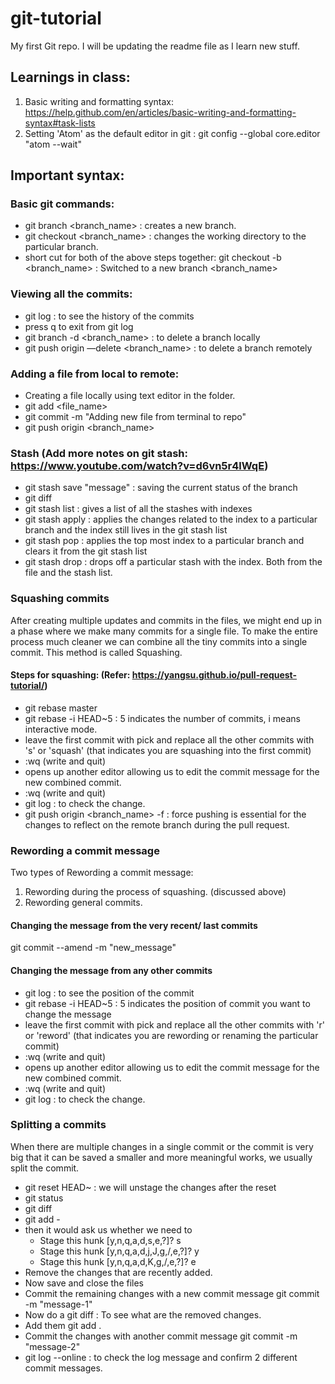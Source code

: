 # git-tutorial
My first Git repo. I will be updating the readme file as I learn new stuff.

## Learnings in class:
1. Basic writing and formatting syntax: https://help.github.com/en/articles/basic-writing-and-formatting-syntax#task-lists
2. Setting 'Atom' as the default editor in git : git config --global core.editor "atom --wait"

## Important syntax:

### Basic git commands:
- git branch <branch_name> : creates a new branch.
- git checkout <branch_name> : changes the working directory to the particular branch.
- short cut for both of the above steps together: git checkout -b <branch_name> : Switched to a new branch <branch_name>

### Viewing all the commits:
- git log : to see the history of the commits
- press q to exit from git log
- git branch -d <branch_name> : to delete a branch locally
- git push origin —delete <branch_name> : to delete a branch remotely 


### Adding a file from local to remote:
- Creating a file locally using text editor in the folder.
- git add <file_name>
- git commit -m "Adding new file from terminal to repo"
- git push origin <branch_name>

### Stash (Add more notes on git stash: https://www.youtube.com/watch?v=d6vn5r4lWqE)
- git stash save "message" : saving the current status of the branch
- git diff
- git stash list : gives a list of all the stashes with indexes
- git stash apply <index> : applies the changes related to the index to a particular branch and the index still lives in the git stash list
- git stash pop : applies the top most index to a particular branch and clears it from the git stash list
- git stash drop <index> : drops off a particular stash with the index. Both from the file and the stash list.

### Squashing commits
After creating multiple updates and commits in the files, we might end up in a phase where we make many commits for a single file. To make the entire process much cleaner we can combine all the tiny commits into a single commit. This method is called Squashing.

#### Steps for squashing: (Refer: https://yangsu.github.io/pull-request-tutorial/)
- git rebase master
- git rebase -i HEAD~5 : 5 indicates the number of commits, i means interactive mode.
- leave the first commit with pick and replace all the other commits with 's' or 'squash' (that indicates you are squashing into the first commit)
- :wq (write and quit)
- opens up another editor allowing us to edit the commit message for the new combined commit.
- :wq (write and quit)
- git log : to check the change.
- git push origin <branch_name> -f : force pushing is essential for the changes to reflect on the remote branch during the pull request.

### Rewording a commit message
Two types of Rewording a commit message:
1. Rewording during the process of squashing. (discussed above)
2. Rewording general commits.

#### Changing the message from the very recent/ last commits
git commit --amend -m "new_message"

#### Changing the message from any other commits
- git log : to see the position of the commit
- git rebase -i HEAD~5 : 5 indicates the position of commit you want to change the message
- leave the first commit with pick and replace all the other commits with 'r' or 'reword' (that indicates you are rewording or renaming the particular commit)
- :wq (write and quit)
- opens up another editor allowing us to edit the commit message for the new combined commit.
- :wq (write and quit)
- git log : to check the change.

### Splitting a commits
When there are multiple changes in a single commit or the commit is very big that it can be saved a smaller and more meaningful works, we usually split the commit.

- git reset HEAD~ : we will unstage the changes after the reset
- git status
- git diff
- git add -
- then it would ask us whether we need to
  - Stage this hunk [y,n,q,a,d,s,e,?]? s
  - Stage this hunk [y,n,q,a,d,j,J,g,/,e,?]? y
  - Stage this hunk [y,n,q,a,d,K,g,/,e,?]? e
- Remove the changes that are recently added.
- Now save and close the files
- Commit the remaining changes with a new commit message git commit -m "message-1"
- Now do a git diff : To see what are the removed changes.
- Add them git add .
- Commit the changes with another commit message git commit -m "message-2"
- git log --online : to check the log message and confirm 2 different commit messages.
